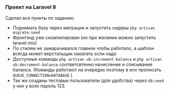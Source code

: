 ### Проект на Laravel 8

Сделал все пункты по заданию.

- Поднимать базу через миграции и запустить сидеры `php artisan migrate:seed`
- Фронтэнд уже скомпилирован (но при желании можно запустить laravel mix)
- По стилям не замарачивался главное чтобы работало, а шаблон всегда может верстальщик накатать если надо
- Доступные команды `php artisan ub:increment-balance` и `php artisan ub:decrement-balance`
  соответсвтенно начисление и списывание баланса. (Команды работают на очередях поэтому в env
  прописать `QUEUE_CONNECTION=DATABASE` )
- Так же созданы тестовые пользователи (для удобства) через `db:seed` у них у всех пароль 123.

